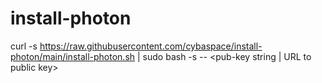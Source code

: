 # install-photon

curl -s https://raw.githubusercontent.com/cybaspace/install-photon/main/install-photon.sh | sudo bash -s -- <username> <pub-key string | URL to public key>
